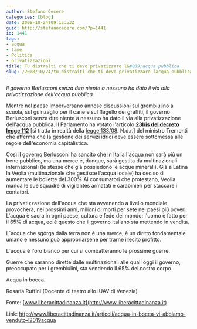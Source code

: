 ```yaml
---
author: Stefano Cecere
categories: [blog]
date: 2008-10-24T09:12:53Z
guid: http://stefanocecere.com/?p=1441
id: 1441
tags:
- acqua
- fame
- Politica
- privatizzazioni
title: Tu distraiti che ti devo privatizzare l&#039;acqua pubblica
slug: /2008/10/24/tu-distraiti-che-ti-devo-privatizzare-lacqua-pubblica/
---
```


_Il governo Berlusconi senza dire niente a nessuno ha dato il via alla privatizzazione dell'acqua pubblica._

Mentre nel paese imperversano annose discussioni sul grembiulino a scuola, sul guinzaglio per il cane e sul flagello dei graffiti, il governo Berlusconi senza dire niente a nessuno ha dato il via alla privatizzazione dell'acqua pubblica. Il Parlamento ha votato l'articolo [**23bis del decreto legge 112**](http://www.camera.it/parlam/leggi/decreti/08112d.htm) [si tratta in realtà della [legge 133/08](http://www.parlamento.it/parlam/leggi/08133l.htm). N.d.r.] del ministro Tremonti che afferma che la gestione dei servizi idrici deve essere sottomessa alle regole dell'economia capitalistica.

Così il governo Berlusconi ha sancito che in Italia l'acqua non sarà più un bene pubblico, ma una merce e, dunque, sarà gestita da multinazionali internazionali (le stesse che già possiedono le acque minerali). Già a Latina la Veolia (multinazionale che gestisce l'acqua locale) ha deciso di aumentare le bollette del 300% Ai consumatori che protestano, Veolia manda le sue squadre di vigilantes armatati e carabinieri per staccare i contatori.

La privatizzazione dell'acqua che sta avvenendo a livello mondiale provocherà, nei prossimi anni, milioni di morti per sete nei paesi più poveri. L'acqua è sacra in ogni paese, cultura e fede del mondo: l'uomo è fatto per il 65% di acqua, ed è questo che il governo italiano sta mettendo in vendita.
  
L´acqua che sgorga dalla terra non è una merce, è un diritto fondamentale umano e nessuno può appropriarsene per trarne illecito profitto.
  
L´acqua è l'oro bianco per cui si combatteranno le prossime guerre.
  
Guerre che saranno dirette dalle multinazionali alle quali oggi il governo, preoccupato per i grembiulini, sta vendendo il 65% del nostro corpo.
  
Acqua in bocca.

Rosaria Ruffini (Docente di teatro allo IUAV di Venezia) 
  
Fonte: [www.liberacittadinanza.it](http://www.liberacittadinanza.it)
  
Link: http://www.liberacittadinanza.it/articoli/acqua-in-bocca-vi-abbiamo-venduto-l2019acqua